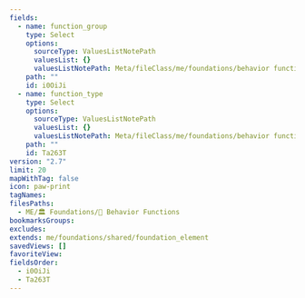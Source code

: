 ```yaml
---
fields:
  - name: function_group
    type: Select
    options:
      sourceType: ValuesListNotePath
      valuesList: {}
      valuesListNotePath: Meta/fileClass/me/foundations/behavior functions/lists/behavior function group list.md
    path: ""
    id: i0OiJi
  - name: function_type
    type: Select
    options:
      sourceType: ValuesListNotePath
      valuesList: {}
      valuesListNotePath: Meta/fileClass/me/foundations/behavior functions/lists/behavior function type list.md
    path: ""
    id: Ta263T
version: "2.7"
limit: 20
mapWithTag: false
icon: paw-print
tagNames: 
filesPaths:
  - ME/🏛️ Foundations/🐾 Behavior Functions
bookmarksGroups: 
excludes: 
extends: me/foundations/shared/foundation_element
savedViews: []
favoriteView: 
fieldsOrder:
  - i0OiJi
  - Ta263T
---
```

